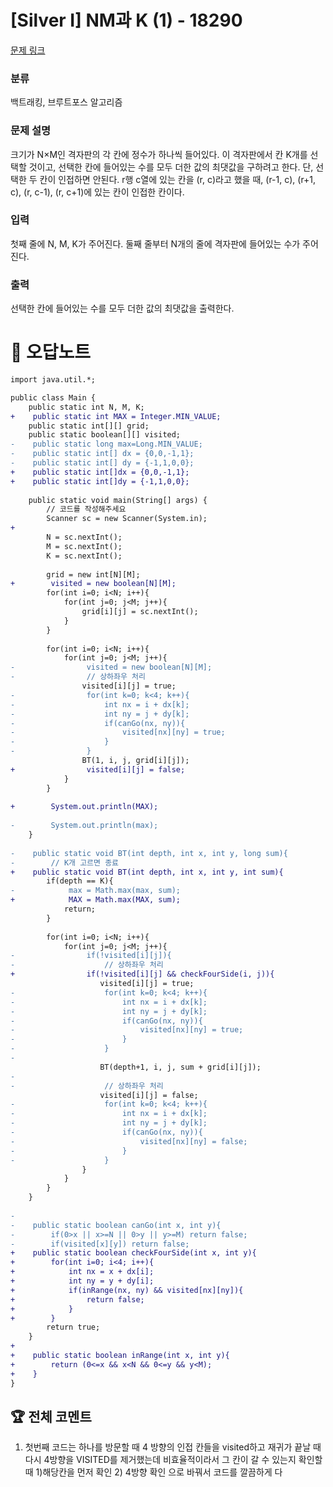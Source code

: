 # [Silver I] NM과 K (1) - 18290 

[문제 링크](https://www.acmicpc.net/problem/18290) 

### 분류

백트래킹, 브루트포스 알고리즘

### 문제 설명

<p>크기가 N×M인 격자판의 각 칸에 정수가 하나씩 들어있다. 이 격자판에서 칸 K개를 선택할 것이고, 선택한 칸에 들어있는 수를 모두 더한 값의 최댓값을 구하려고 한다. 단, 선택한 두 칸이 인접하면 안된다. r행 c열에 있는 칸을 (r, c)라고 했을 때, (r-1, c), (r+1, c), (r, c-1), (r, c+1)에 있는 칸이 인접한 칸이다.</p>

### 입력 

 <p>첫째 줄에 N, M, K가 주어진다. 둘째 줄부터 N개의 줄에 격자판에 들어있는 수가 주어진다.</p>

### 출력 

 <p>선택한 칸에 들어있는 수를 모두 더한 값의 최댓값을 출력한다.</p>



#  🚀  오답노트 

```diff
import java.util.*;

public class Main {
    public static int N, M, K;
+    public static int MAX = Integer.MIN_VALUE;
    public static int[][] grid;
    public static boolean[][] visited;
-    public static long max=Long.MIN_VALUE;
-    public static int[] dx = {0,0,-1,1};
-    public static int[] dy = {-1,1,0,0};
+    public static int[]dx = {0,0,-1,1};
+    public static int[]dy = {-1,1,0,0};
    
    public static void main(String[] args) {
        // 코드를 작성해주세요
        Scanner sc = new Scanner(System.in);
+        
        N = sc.nextInt();
        M = sc.nextInt();
        K = sc.nextInt();
        
        grid = new int[N][M];
+        visited = new boolean[N][M];
        for(int i=0; i<N; i++){
            for(int j=0; j<M; j++){
                grid[i][j] = sc.nextInt();
            }
        }
        
        for(int i=0; i<N; i++){
            for(int j=0; j<M; j++){
-                visited = new boolean[N][M];
-                // 상하좌우 처리
                visited[i][j] = true;
-                for(int k=0; k<4; k++){
-                    int nx = i + dx[k];
-                    int ny = j + dy[k];
-                    if(canGo(nx, ny)){
-                        visited[nx][ny] = true;
-                    }
-                }
                BT(1, i, j, grid[i][j]);
+                visited[i][j] = false;
            }
        }
        
+        System.out.println(MAX);
        
-        System.out.println(max);
    }
    
-    public static void BT(int depth, int x, int y, long sum){
-        // K개 고르면 종료
+    public static void BT(int depth, int x, int y, int sum){
        if(depth == K){
-            max = Math.max(max, sum);
+            MAX = Math.max(MAX, sum);
            return;
        }
        
        for(int i=0; i<N; i++){
            for(int j=0; j<M; j++){
-                if(!visited[i][j]){
-                    // 상하좌우 처리
+                if(!visited[i][j] && checkFourSide(i, j)){
                    visited[i][j] = true;
-                    for(int k=0; k<4; k++){
-                        int nx = i + dx[k];
-                        int ny = j + dy[k];
-                        if(canGo(nx, ny)){
-                            visited[nx][ny] = true;
-                        }
-                    }
-                    
                    BT(depth+1, i, j, sum + grid[i][j]);
-                    
-                    // 상하좌우 처리
                    visited[i][j] = false;
-                    for(int k=0; k<4; k++){
-                        int nx = i + dx[k];
-                        int ny = j + dy[k];
-                        if(canGo(nx, ny)){
-                            visited[nx][ny] = false;
-                        }
-                    }
                }
            }
        }
    }
    
-    
-    public static boolean canGo(int x, int y){
-        if(0>x || x>=N || 0>y || y>=M) return false;
-        if(visited[x][y]) return false;
+    public static boolean checkFourSide(int x, int y){
+        for(int i=0; i<4; i++){
+            int nx = x + dx[i];
+            int ny = y + dy[i];
+            if(inRange(nx, ny) && visited[nx][ny]){
+                return false;
+            }
+        }
        return true;
    }
+    
+    public static boolean inRange(int x, int y){
+        return (0<=x && x<N && 0<=y && y<M);
+    }
}

```


 ## 🏆 전체 코멘트 

1. 첫번째 코드는 하나를 방문할 때 4 방향의 인접 칸들을 visited하고 재귀가 끝날 때 다시 4방향을 VISITED를 제거했는데 비효율적이라서 그 칸이 갈 수 있는지 확인할 때 1)해당칸을 먼저 확인 2) 4방향 확인 으로 바꿔서 코드를 깔끔하게 다